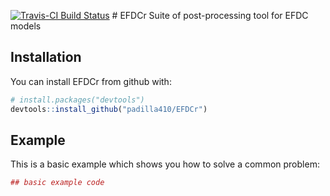 
<!-- README.md is generated from README.Rmd. Please edit that file -->
[![Travis-CI Build Status](https://travis-ci.org/padilla410/EFDCr.svg?branch=master)](https://travis-ci.org/padilla410/EFDCr) \# EFDCr Suite of post-processing tool for EFDC models

Installation
------------

You can install EFDCr from github with:

``` r
# install.packages("devtools")
devtools::install_github("padilla410/EFDCr")
```

Example
-------

This is a basic example which shows you how to solve a common problem:

``` r
## basic example code
```
